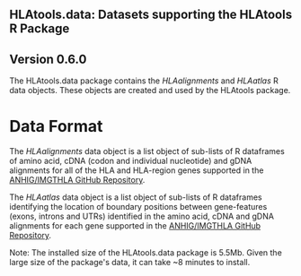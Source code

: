 ## HLAtools.data: Datasets supporting the HLAtools R Package

## Version 0.6.0

The HLAtools.data package contains the *HLAalignments* and *HLAatlas* R data objects. These objects are created and used by the HLAtools package.

# Data Format
The *HLAalignments* data object is a list object of sub-lists of R dataframes of amino acid, cDNA (codon and individual nucleotide) and gDNA alignments for all of the HLA and HLA-region genes supported in the [ANHIG/IMGTHLA GitHub Repository](https://github.com/ANHIG/IMGTHLA/tree/Latest/alignments).

The *HLAatlas* data object is a list object of sub-lists of R dataframes identifying the location of boundary positions between gene-features (exons, introns and UTRs) identified in the amino acid, cDNA and gDNA alignments for each gene supported in the [ANHIG/IMGTHLA GitHub Repository](https://github.com/ANHIG/IMGTHLA/tree/Latest/alignments).

Note: The installed size of the HLAtools.data package is 5.5Mb. Given the large size of the package's data, it can take ~8 minutes to install.
